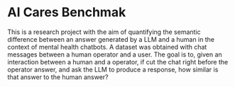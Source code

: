 # AI Cares Benchmak

This is a research project with the aim of quantifying the semantic difference between an answer generated by a LLM and a human
in the context of mental health chatbots.
A dataset was obtained with chat messages between a human operator and a user.
The goal is to, given an interaction between a human and a operator, if cut the chat right before the operator answer,
and ask the LLM to produce a response, how similar is that answer to the human answer?
